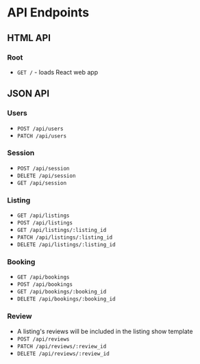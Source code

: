 # API Endpoints

## HTML API

### Root

- `GET /` - loads React web app

## JSON API

### Users

- `POST /api/users`
- `PATCH /api/users`

### Session

- `POST /api/session`
- `DELETE /api/session`
- `GET /api/session`

### Listing

- `GET /api/listings`
- `POST /api/listings`
- `GET /api/listings/:listing_id`
- `PATCH /api/listings/:listing_id`
- `DELETE /api/listings/:listing_id`

### Booking

- `GET /api/bookings`
- `POST /api/bookings`
- `GET /api/bookings/:booking_id`
- `DELETE /api/bookings/:booking_id`

### Review

- A listing's reviews will be included in the listing show template
- `POST /api/reviews`
- `PATCH /api/reviews/:review_id`
- `DELETE /api/reviews/:review_id`
